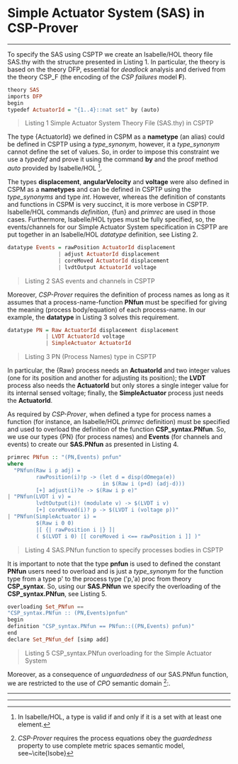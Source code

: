 # Simple Actuator System (SAS) in CSP-Prover

---

To specify the SAS using CSPTP we create an Isabelle/HOL theory file SAS.thy with the structure presented in Listing 1. In particular, the theory is based on the theory DFP, essential for *deadlock* analysis and derived from the theory CSP_F (the encoding of the *CSP* *failures* model **F**).

  ```haskell
theory SAS
imports DFP
begin
typedef ActuatorId = "{1..4}::nat set" by (auto)
  ```
  > Listing 1 Simple Actuator System Theory File (SAS.thy) in CSPTP

The type {ActuatorId} we defined in CSPM as a **nametype** (an alias) could be defined in CSPTP using a *type_synonym*, however, it a *type_synonym* cannot define the set of values. So, in order to impose this constraint we use a *typedef* and prove it using the command **by** and the proof method *auto* provided by Isabelle/HOL [^1].

The types **displacement**, **angularVelocity** and **voltage** were also defined in CSPM as a **nametypes** and can be defined in CSPTP using the *type_synonyms* and type *int*. However, whereas the definition of constants and functions in CSPM is very succinct, it is more verbose in CSPTP. Isabelle/HOL commands *definition*, {fun} and *primrec* are used in those cases. Furthermore, Isabelle/HOL types must be fully specified, so, the events/channels for our Simple Actuator System specification in CSPTP are put together in an Isabelle/HOL *datatype* definition, see Listing 2.

  ```haskell
datatype Events = rawPosition ActuatorId displacement
                  | adjust ActuatorId displacement
                  | coreMoved ActuatorId displacement
                  | lvdtOutput ActuatorId voltage
  ```
  > Listing 2 SAS events and channels in CSPTP

Moreover, *CSP-Prover* requires the definition of process names as long as it assumes that a process-name-function **PNfun** must be specified for giving the meaning (process body/equation) of each process-name. In our example, the **datatype** in Listing 3 solves this requirement.

  ```haskell
datatype PN = Raw ActuatorId displacement displacement
              | LVDT ActuatorId voltage
              | SimpleActuator ActuatorId
  ```
  > Listing 3 PN (Process Names) type in CSPTP

In particular, the {Raw} process needs an **ActuatorId** and two integer values (one for its position and another for adjusting its position); the **LVDT** process also needs the **ActuatorId** but only stores a single integer value for its internal sensed voltage; finally, the **SimpleActuator** process just needs the **ActuatorId**.

As required by *CSP-Prover*, when defined a type for process names a function (for instance, an Isabelle/HOL *primrec* definition) must be specified and used to overload the definition of the function **CSP_syntax.PNfun**. So, we use our types {PN} (for process names) and **Events** (for channels and events) to create our **SAS.PNfun** as presented in Listing 4.

  ```haskell
primrec PNfun :: "(PN,Events) pnfun"
where
    "PNfun(Raw i p adj) =
           rawPosition(i)!p -> (let d = disp(dOmega(e))
                                in $(Raw i (p+d) (adj-d)))
           [+] adjust(i)?e -> $(Raw i p e)"
  | "PNfun(LVDT i v) =
           lvdtOutput(i)! (modulate v) -> $(LVDT i v)
           [+] coreMoved(i)? p -> $(LVDT i (voltage p))"
  | "PNfun(SimpleActuator i) =
           $(Raw i 0 0)
           |[ {| rawPosition i |} ]|
           ( $(LVDT i 0) [[ coreMoved i <== rawPosition i ]] )"
  ```
  > Listing 4 SAS.PNfun function to specify processes bodies in CSPTP

It is important to note that the type **pnfun** is used to defined the constant **PNfun** users need to overload and is just a *type_synonym* for the function type from a type p' to the process type ('p,'a) proc from theory **CSP_syntax**. So, using our **SAS.PNfun** we specify the overloading of the **CSP_syntax.PNfun**, see Listing 5.

  ```haskell
overloading Set_PNfun == 
  "CSP_syntax.PNfun :: (PN,Events)pnfun"
begin
  definition "CSP_syntax.PNfun == PNfun::((PN,Events) pnfun)"
end
declare Set_PNfun_def [simp add]
  ```
  > Listing 5 CSP_syntax.PNfun overloading for the Simple Actuator System

Moreover, as a consequence of *unguardedness* of our SAS.PNfun function, we are restricted to the use of *CPO* semantic domain [^2]:.

---

[^1]: In Isabelle/HOL, a type is valid if and only if it is a set with at least one element.

[^2]: *CSP-Prover* requires the process equations obey the *guardedness* property to use complete metric spaces semantic model, see~\cite{Isobe}

---
